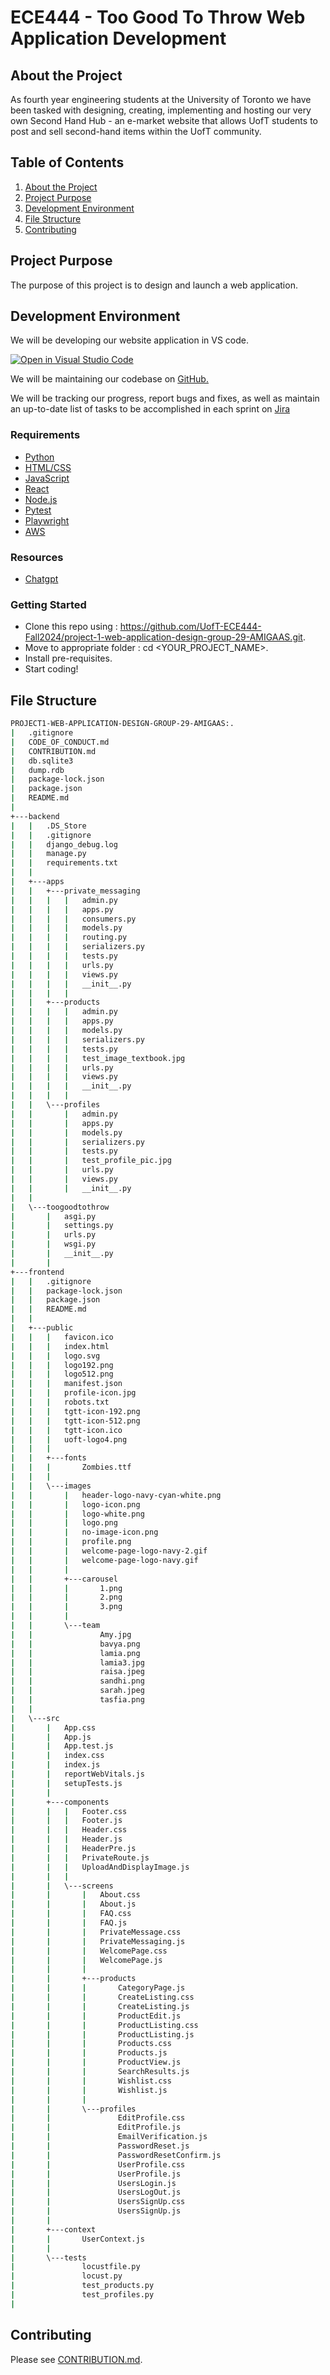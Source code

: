 # ECE444 - Too Good To Throw Web Application Development

## About the Project 

As fourth year engineering students at the University of Toronto we have been tasked with designing, creating, implementing and hosting our very own Second Hand Hub - an e-market website that allows UofT students to post and sell second-hand items within the UofT community.   

## Table of Contents

1. [About the Project](#about-the-project)
2. [Project Purpose](#project-purpose)
3. [Development Environment](#development-environment)
4. [File Structure](#file-structure)
5. [Contributing](#contributing)

## Project Purpose

The purpose of this project is to design and launch a web application. 

## Development Environment

We will be developing our website application in VS code. 

[![Open in Visual Studio Code](https://classroom.github.com/assets/open-in-vscode-2e0aaae1b6195c2367325f4f02e2d04e9abb55f0b24a779b69b11b9e10269abc.svg)](https://classroom.github.com/online_ide?assignment_repo_id=15896031&assignment_repo_type=AssignmentRepo)

We will be maintaining our codebase on [GitHub.](https://github.com/UofT-ECE444-Fall2024/project-1-web-application-design-group-29-AMIGAAS)

We will be tracking our progress, report bugs and fixes, as well as maintain an up-to-date list of tasks to be accomplished in each sprint on [Jira](https://amigaas.atlassian.net/jira/software/projects/SCRUM/boards/1)

### Requirements

- [Python](https://www.python.org/)
- [HTML/CSS](https://html.com/)
- [JavaScript](https://www.javascript.com/)
- [React](https://react.dev/)
- [Node.js](https://nodejs.org/en)
- [Pytest](https://docs.pytest.org/en/stable/)
- [Playwright](https://playwright.dev/)
- [AWS](https://aws.amazon.com) 

### Resources

- [Chatgpt](https://chatgpt.com/)

### Getting Started 

- Clone this repo using : https://github.com/UofT-ECE444-Fall2024/project-1-web-application-design-group-29-AMIGAAS.git.
- Move to appropriate folder : cd <YOUR_PROJECT_NAME>.
- Install pre-requisites. 
- Start coding!

## File Structure 

```sh
PROJECT1-WEB-APPLICATION-DESIGN-GROUP-29-AMIGAAS:.
|   .gitignore
|   CODE_OF_CONDUCT.md
|   CONTRIBUTION.md
|   db.sqlite3
|   dump.rdb
|   package-lock.json
|   package.json
|   README.md
|   
+---backend
|   |   .DS_Store
|   |   .gitignore
|   |   django_debug.log
|   |   manage.py
|   |   requirements.txt
|   |   
|   +---apps
|   |   +---private_messaging
|   |   |   |   admin.py
|   |   |   |   apps.py
|   |   |   |   consumers.py
|   |   |   |   models.py
|   |   |   |   routing.py
|   |   |   |   serializers.py
|   |   |   |   tests.py
|   |   |   |   urls.py
|   |   |   |   views.py
|   |   |   |   __init__.py
|   |   |   |
|   |   +---products
|   |   |   |   admin.py
|   |   |   |   apps.py
|   |   |   |   models.py
|   |   |   |   serializers.py
|   |   |   |   tests.py
|   |   |   |   test_image_textbook.jpg
|   |   |   |   urls.py
|   |   |   |   views.py
|   |   |   |   __init__.py
|   |   |   |
|   |   \---profiles
|   |       |   admin.py
|   |       |   apps.py
|   |       |   models.py
|   |       |   serializers.py
|   |       |   tests.py
|   |       |   test_profile_pic.jpg
|   |       |   urls.py
|   |       |   views.py
|   |       |   __init__.py  
|   |          
|   \---toogoodtothrow
|       |   asgi.py
|       |   settings.py
|       |   urls.py
|       |   wsgi.py
|       |   __init__.py
|       |           
+---frontend
|   |   .gitignore
|   |   package-lock.json
|   |   package.json
|   |   README.md    
|   |       
|   +---public
|   |   |   favicon.ico
|   |   |   index.html
|   |   |   logo.svg
|   |   |   logo192.png
|   |   |   logo512.png
|   |   |   manifest.json
|   |   |   profile-icon.jpg
|   |   |   robots.txt
|   |   |   tgtt-icon-192.png
|   |   |   tgtt-icon-512.png
|   |   |   tgtt-icon.ico
|   |   |   uoft-logo4.png
|   |   |   
|   |   +---fonts
|   |   |       Zombies.ttf
|   |   |       
|   |   \---images
|   |       |   header-logo-navy-cyan-white.png
|   |       |   logo-icon.png
|   |       |   logo-white.png
|   |       |   logo.png
|   |       |   no-image-icon.png
|   |       |   profile.png
|   |       |   welcome-page-logo-navy-2.gif
|   |       |   welcome-page-logo-navy.gif
|   |       |   
|   |       +---carousel
|   |       |       1.png
|   |       |       2.png
|   |       |       3.png
|   |       |       
|   |       \---team
|   |               Amy.jpg
|   |               bavya.png
|   |               lamia.png
|   |               lamia3.jpg
|   |               raisa.jpeg
|   |               sandhi.png
|   |               sarah.jpeg
|   |               tasfia.png
|   |               
|   \---src
|       |   App.css
|       |   App.js
|       |   App.test.js
|       |   index.css
|       |   index.js
|       |   reportWebVitals.js
|       |   setupTests.js
|       |   
|       +---components
|       |   |   Footer.css
|       |   |   Footer.js
|       |   |   Header.css
|       |   |   Header.js
|       |   |   HeaderPre.js
|       |   |   PrivateRoute.js
|       |   |   UploadAndDisplayImage.js
|       |   |   
|       |   \---screens
|       |       |   About.css
|       |       |   About.js
|       |       |   FAQ.css
|       |       |   FAQ.js
|       |       |   PrivateMessage.css
|       |       |   PrivateMessaging.js
|       |       |   WelcomePage.css
|       |       |   WelcomePage.js
|       |       |   
|       |       +---products
|       |       |       CategoryPage.js
|       |       |       CreateListing.css
|       |       |       CreateListing.js
|       |       |       ProductEdit.js
|       |       |       ProductListing.css
|       |       |       ProductListing.js
|       |       |       Products.css
|       |       |       Products.js
|       |       |       ProductView.js
|       |       |       SearchResults.js
|       |       |       Wishlist.css
|       |       |       Wishlist.js
|       |       |       
|       |       \---profiles
|       |               EditProfile.css
|       |               EditProfile.js
|       |               EmailVerification.js
|       |               PasswordReset.js
|       |               PasswordResetConfirm.js
|       |               UserProfile.css
|       |               UserProfile.js
|       |               UsersLogin.js
|       |               UsersLogOut.js
|       |               UsersSignUp.css
|       |               UsersSignUp.js
|       |               
|       +---context
|       |       UserContext.js
|       |       
|       \---tests
|               locustfile.py
|               locust.py
|               test_products.py
|               test_profiles.py
|               
```

## Contributing

Please see [CONTRIBUTION.md](/CONTRIBUTION.md). 
